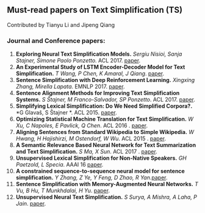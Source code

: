## Must-read papers on Text Simplification (TS)
Contributed by Tianyu Li and Jipeng Qiang

### Journal and Conference papers:

1. **Exploring Neural Text Simplification Models.**
*Sergiu Nisioi, Sanja Stajner, Simone Paolo Ponzetto.*  ACL 2017. [paper](http://www.aclweb.org/anthology/P17-2014).
1. **An Experimental Study of LSTM Encoder-Decoder Model for Text Simplification.**
*T Wang, P Chen, K Amaral, J Qiang*. [paper](https://arxiv.org/abs/1609.03663).
1. **Sentence Simplification with Deep Reinforcement Learning.**
*Xingxing Zhang, Mirella Lapata*. EMNLP 2017. [paper](https://arxiv.org/abs/1703.10931).
1. **Sentence Alignment Methods for Improving Text Simplification Systems.**
*S Štajner, M Franco-Salvador, SP Ponzetto*. ACL 2017. [paper](http://www.aclweb.org/anthology/P17-2016).
1. **Simplifying Lexical Simplification: Do We Need Simplified Corpora?.**
*G Glavaš, S Štajner *. ACL 2015. [paper](http://www.aclweb.org/anthology/P15-2011).
1. **Optimizing Statistical Machine Translation for Text Simplification.**
*W Xu, C Napoles, E Pavlick, Q Chen*. ACL 2016 . [paper](https://www.transacl.org/ojs/index.php/tacl/article/view/741).
1. **Aligning Sentences from Standard Wikipedia to Simple Wikipedia.**
*W Hwang, H Hajishirzi, M Ostendorf, W Wu*. ACL 2015 . [paper](http://www.aclweb.org/anthology/N15-1022).
1. **A Semantic Relevance Based Neural Network for Text Summarization and Text Simplification.**
*S Ma, X Sun*. ACL 2017 . [paper](https://arxiv.org/abs/1710.02318).
1. **Unsupervised Lexical Simplification for Non-Native Speakers.**
*GH Paetzold, L Specia*. AAAI 16 [paper](http://www.aaai.org/ocs/index.php/AAAI/AAAI16/paper/download/12235/12158).
1. **A constrained sequence-to-sequence neural model for sentence simplification.**
*Y Zhang, Z Ye, Y Feng, D Zhao, R Yan*.[paper](https://arxiv.org/abs/1704.02312).
1. **Sentence Simplification with Memory-Augmented Neural Networks.**
*T Vu, B Hu, T Munkhdalai, H Yu*. [paper](https://arxiv.org/abs/1804.07445).
1. **Unsupervised Neural Text Simplification.**
*S Surya, A Mishra, A Laha, P Jain*. [paper](https://arxiv.org/abs/1810.07931).











